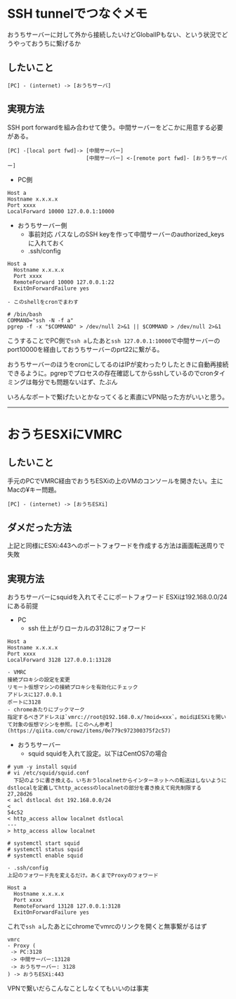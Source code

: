 # SSH tunnelでつなぐメモ

おうちサーバーに対して外から接続したいけどGlobalIPもない、という状況でどうやっておうちに繋げるか

## したいこと
```
[PC] - (internet) -> [おうちサーバ]
```

## 実現方法
SSH port forwardを組み合わせて使う。中間サーバーをどこかに用意する必要がある。
```
[PC] -[local port fwd]-> [中間サーバー]
                         [中間サーバー] <-[remote port fwd]- [おうちサーバー]

```

- PC側
```
Host a
Hostname x.x.x.x
Port xxxx
LocalForward 10000 127.0.0.1:10000
```
- おうちサーバー側
    - 事前対応
    パスなしのSSH keyを作って中間サーバーのauthorized_keysに入れておく
    - .ssh/config
```
Host a
  Hostname x.x.x.x
  Port xxxx
  RemoteForward 10000 127.0.0.1:22
  ExitOnForwardFailure yes
```
    - このshellをcronでまわす
```
# /bin/bash
COMMAND="ssh -N -f a"
pgrep -f -x "$COMMAND" > /dev/null 2>&1 || $COMMAND > /dev/null 2>&1
```

こうすることでPC側で`ssh a`したあと`ssh 127.0.0.1:10000`で中間サーバーのport10000を経由しておうちサーバーのprt22に繋がる。

おうちサーバーのほうをcronにしてるのはIPが変わったりしたときに自動再接続できるように。pgrepでプロセスの存在確認してからsshしているのでcronタイミングは毎分でも問題ないはず、たぶん

いろんなポートで繋げたいとかなってくると素直にVPN貼った方がいいと思う。

---

# おうちESXiにVMRC
## したいこと
手元のPCでVMRC経由でおうちESXiの上のVMのコンソールを開きたい。主にMacの¥キー問題。
```
[PC] - (internet) -> [おうちESXi]
```

## ダメだった方法
上記と同様にESXi:443へのポートフォワードを作成する方法は画面転送周りで失敗

## 実現方法
おうちサーバーにsquidを入れてそこにポートフォワード
ESXiは192.168.0.0/24にある前提

- PC
    - ssh
    仕上がりローカルの3128にフォワード
```
Host a
Hostname x.x.x.x
Port xxxx
LocalForward 3128 127.0.0.1:13128
```
    - VMRC  
    接続プロキシの設定を変更  
    リモート仮想マシンの接続プロキシを有効化にチェック  
    アドレスに127.0.0.1  
    ポートに3128
    - chromeあたりにブックマーク  
    指定するべきアドレスは`vmrc://root@192.168.0.x/?moid=xxx`。moidはESXiを開いて対象の仮想マシンを参照。[このへん参考](https://qiita.com/crowz/items/0e779c972300375f2c57)

- おうちサーバー
    - squid
    squidを入れて設定。以下はCentOS7の場合  
```
# yum -y install squid
# vi /etc/squid/squid.conf
  下記のように書き換える。いちおうlocalnetからインターネットへの転送はしないようにdstlocalを定義してhttp_accessのlocalnetの部分を書き換えて宛先制限する
27,28d26
< acl dstlocal dst 192.168.0.0/24
<
54c52
< http_access allow localnet dstlocal
---
> http_access allow localnet

# systemctl start squid
# systemctl status squid
# systemctl enable squid
```

    - .ssh/config  
    上記のフォワード先を変えるだけ。あくまでProxyのフォワード  
```
Host a
  Hostname x.x.x.x
  Port xxxx
  RemoteForward 13128 127.0.0.1:3128
  ExitOnForwardFailure yes
```

これで`ssh a`したあとにchromeでvmrcのリンクを開くと無事繋がるはず  

```
vmrc
- Proxy (
 -> PC:3128
 -> 中間サーバー:13128
 -> おうちサーバー: 3128
) -> おうちESXi:443
```

VPNで繋いだらこんなことしなくてもいいのは事実